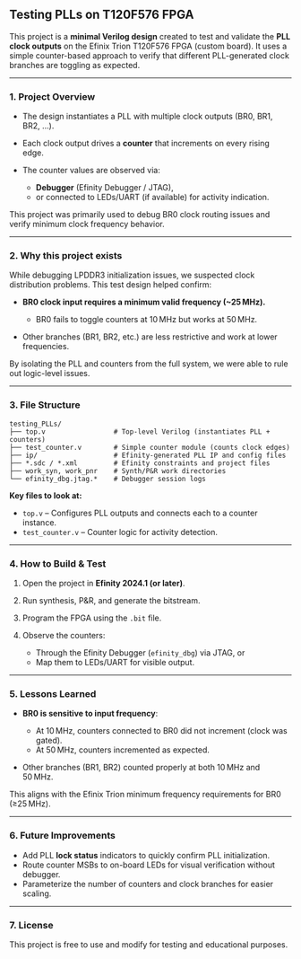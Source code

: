## Testing PLLs on T120F576 FPGA

This project is a **minimal Verilog design** created to test and validate the **PLL clock outputs** on the Efinix Trion T120F576 FPGA (custom board). It uses a simple counter-based approach to verify that different PLL-generated clock branches are toggling as expected.

---

### **1. Project Overview**

* The design instantiates a PLL with multiple clock outputs (BR0, BR1, BR2, …).
* Each clock output drives a **counter** that increments on every rising edge.
* The counter values are observed via:

  * **Debugger** (Efinity Debugger / JTAG),
  * or connected to LEDs/UART (if available) for activity indication.

This project was primarily used to debug BR0 clock routing issues and verify minimum clock frequency behavior.

---

### **2. Why this project exists**

While debugging LPDDR3 initialization issues, we suspected clock distribution problems.
This test design helped confirm:

* **BR0 clock input requires a minimum valid frequency (\~25 MHz).**

  * BR0 fails to toggle counters at 10 MHz but works at 50 MHz.
* Other branches (BR1, BR2, etc.) are less restrictive and work at lower frequencies.

By isolating the PLL and counters from the full system, we were able to rule out logic-level issues.

---

### **3. File Structure**

```
testing_PLLs/
├── top.v                 # Top-level Verilog (instantiates PLL + counters)
├── test_counter.v        # Simple counter module (counts clock edges)
├── ip/                   # Efinity-generated PLL IP and config files
├── *.sdc / *.xml         # Efinity constraints and project files
├── work_syn, work_pnr    # Synth/P&R work directories
└── efinity_dbg.jtag.*    # Debugger session logs
```

**Key files to look at:**

* `top.v` – Configures PLL outputs and connects each to a counter instance.
* `test_counter.v` – Counter logic for activity detection.

---

### **4. How to Build & Test**

1. Open the project in **Efinity 2024.1 (or later)**.
2. Run synthesis, P\&R, and generate the bitstream.
3. Program the FPGA using the `.bit` file.
4. Observe the counters:

   * Through the Efinity Debugger (`efinity_dbg`) via JTAG, or
   * Map them to LEDs/UART for visible output.

---

### **5. Lessons Learned**

* **BR0 is sensitive to input frequency**:

  * At 10 MHz, counters connected to BR0 did not increment (clock was gated).
  * At 50 MHz, counters incremented as expected.
* Other branches (BR1, BR2) counted properly at both 10 MHz and 50 MHz.

This aligns with the Efinix Trion minimum frequency requirements for BR0 (≥25 MHz).

---

### **6. Future Improvements**

* Add PLL **lock status** indicators to quickly confirm PLL initialization.
* Route counter MSBs to on-board LEDs for visual verification without debugger.
* Parameterize the number of counters and clock branches for easier scaling.

---

### **7. License**

This project is free to use and modify for testing and educational purposes.

